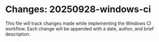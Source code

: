 <!-- markdownlint-disable-file -->
# Changes: 20250928-windows-ci

This file will track changes made while implementing the Windows CI workflow. Each change will be appended with a date, author, and brief description.

